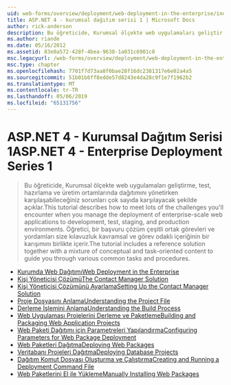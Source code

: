 ```yaml
---
uid: web-forms/overview/deployment/web-deployment-in-the-enterprise/index
title: ASP.NET 4 - kurumsal dağıtım serisi 1 | Microsoft Docs
author: rick-anderson
description: Bu öğreticide, Kurumsal ölçekte web uygulamaları geliştir dağıtımını yönetirken karşılaşabileceğiniz sorunları çok sayıda karşılamak üzere açıklar...
ms.author: riande
ms.date: 05/16/2012
ms.assetid: 83e0a572-428f-4bea-9638-1a031c6901c0
msc.legacyurl: /web-forms/overview/deployment/web-deployment-in-the-enterprise
msc.type: chapter
ms.openlocfilehash: 7701f7d73aa8f0bae28f16dc2381317e6e02a4a5
ms.sourcegitcommit: 51b01b6ff8edde57d8243e4da28c9f1e7f1962b2
ms.translationtype: MT
ms.contentlocale: tr-TR
ms.lasthandoff: 05/06/2019
ms.locfileid: "65131756"
---
```

# <a name="aspnet-4---enterprise-deployment-series-1"></a><span data-ttu-id="32115-103">ASP.NET 4 - Kurumsal Dağıtım Serisi 1</span><span class="sxs-lookup"><span data-stu-id="32115-103">ASP.NET 4 - Enterprise Deployment Series 1</span></span>

> <span data-ttu-id="32115-104">Bu öğreticide, Kurumsal ölçekte web uygulamaları geliştirme, test, hazırlama ve üretim ortamlarında dağıtımını yönetirken karşılaşabileceğiniz sorunları çok sayıda karşılayacak şekilde açıklar.</span><span class="sxs-lookup"><span data-stu-id="32115-104">This tutorial describes how to meet lots of the challenges you'll encounter when you manage the deployment of enterprise-scale web applications to development, test, staging, and production environments.</span></span> <span data-ttu-id="32115-105">Öğretici, bir başvuru çözüm çeşitli ortak görevleri ve yordamları size kılavuzluk kavramsal ve görev odaklı içeriğinin bir karışımını birlikte içerir.</span><span class="sxs-lookup"><span data-stu-id="32115-105">The tutorial includes a reference solution together with a mixture of conceptual and task-oriented content to guide you through various common tasks and procedures.</span></span>

- [<span data-ttu-id="32115-106">Kurumda Web Dağıtımı</span><span class="sxs-lookup"><span data-stu-id="32115-106">Web Deployment in the Enterprise</span></span>](web-deployment-in-the-enterprise.md)
- [<span data-ttu-id="32115-107">Kişi Yöneticisi Çözümü</span><span class="sxs-lookup"><span data-stu-id="32115-107">The Contact Manager Solution</span></span>](the-contact-manager-solution.md)
- [<span data-ttu-id="32115-108">Kişi Yöneticisi Çözümünü Ayarlama</span><span class="sxs-lookup"><span data-stu-id="32115-108">Setting Up the Contact Manager Solution</span></span>](setting-up-the-contact-manager-solution.md)
- [<span data-ttu-id="32115-109">Proje Dosyasını Anlama</span><span class="sxs-lookup"><span data-stu-id="32115-109">Understanding the Project File</span></span>](understanding-the-project-file.md)
- [<span data-ttu-id="32115-110">Derleme İşlemini Anlama</span><span class="sxs-lookup"><span data-stu-id="32115-110">Understanding the Build Process</span></span>](understanding-the-build-process.md)
- [<span data-ttu-id="32115-111">Web Uygulaması Projelerini Derleme ve Paketleme</span><span class="sxs-lookup"><span data-stu-id="32115-111">Building and Packaging Web Application Projects</span></span>](building-and-packaging-web-application-projects.md)
- [<span data-ttu-id="32115-112">Web Paketi Dağıtımı için Parametreleri Yapılandırma</span><span class="sxs-lookup"><span data-stu-id="32115-112">Configuring Parameters for Web Package Deployment</span></span>](configuring-parameters-for-web-package-deployment.md)
- [<span data-ttu-id="32115-113">Web Paketleri Dağıtma</span><span class="sxs-lookup"><span data-stu-id="32115-113">Deploying Web Packages</span></span>](deploying-web-packages.md)
- [<span data-ttu-id="32115-114">Veritabanı Projeleri Dağıtma</span><span class="sxs-lookup"><span data-stu-id="32115-114">Deploying Database Projects</span></span>](deploying-database-projects.md)
- [<span data-ttu-id="32115-115">Dağıtım Komut Dosyası Oluşturma ve Çalıştırma</span><span class="sxs-lookup"><span data-stu-id="32115-115">Creating and Running a Deployment Command File</span></span>](creating-and-running-a-deployment-command-file.md)
- [<span data-ttu-id="32115-116">Web Paketlerini El ile Yükleme</span><span class="sxs-lookup"><span data-stu-id="32115-116">Manually Installing Web Packages</span></span>](manually-installing-web-packages.md)
